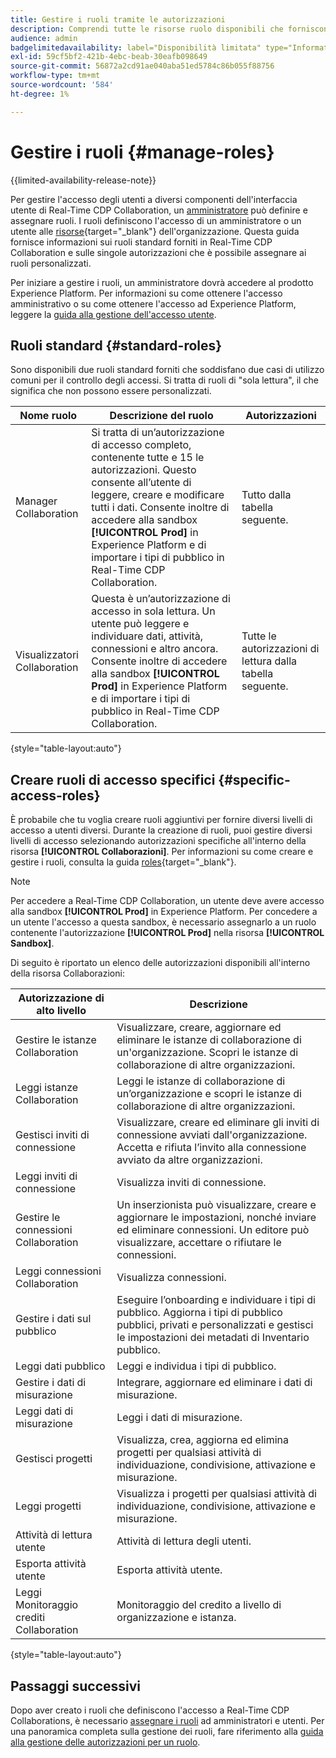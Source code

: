 ```yaml
---
title: Gestire i ruoli tramite le autorizzazioni
description: Comprendi tutte le risorse ruolo disponibili che forniscono accesso a diversi componenti nell’interfaccia utente di Real-Time CDP Collaboration.
audience: admin
badgelimitedavailability: label="Disponibilità limitata" type="Informative" url="https://helpx.adobe.com/legal/product-descriptions/real-time-customer-data-platform-collaboration.html newtab=true"
exl-id: 59cf5bf2-421b-4ebc-beab-30eafb098649
source-git-commit: 56872a2cd91ae040aba51ed5784c86b055f88756
workflow-type: tm+mt
source-wordcount: '584'
ht-degree: 1%

---
```


# Gestire i ruoli {#manage-roles}

{{limited-availability-release-note}}

Per gestire l&#39;accesso degli utenti a diversi componenti dell&#39;interfaccia utente di Real-Time CDP Collaboration, un [amministratore](./manage-user-access.md#system-admin-gain-access) può definire e assegnare ruoli. I ruoli definiscono l&#39;accesso di un amministratore o un utente alle [risorse](https://experienceleague.adobe.com/en/docs/experience-platform/access-control/home#permissions){target="_blank"} dell&#39;organizzazione. Questa guida fornisce informazioni sui ruoli standard forniti in Real-Time CDP Collaboration e sulle singole autorizzazioni che è possibile assegnare ai ruoli personalizzati.

Per iniziare a gestire i ruoli, un amministratore dovrà accedere al prodotto Experience Platform. Per informazioni su come ottenere l&#39;accesso amministrativo o su come ottenere l&#39;accesso ad Experience Platform, leggere la [guida alla gestione dell&#39;accesso utente](./manage-user-access.md#manage-user-access-through-permissions).

## Ruoli standard {#standard-roles}

Sono disponibili due ruoli standard forniti che soddisfano due casi di utilizzo comuni per il controllo degli accessi. Si tratta di ruoli di &quot;sola lettura&quot;, il che significa che non possono essere personalizzati.

| Nome ruolo | Descrizione del ruolo | Autorizzazioni |
| --- | --- | --- | 
| Manager Collaboration | Si tratta di un’autorizzazione di accesso completo, contenente tutte e 15 le autorizzazioni. Questo consente all’utente di leggere, creare e modificare tutti i dati. Consente inoltre di accedere alla sandbox **[!UICONTROL Prod]** in Experience Platform e di importare i tipi di pubblico in Real-Time CDP Collaboration. | Tutto dalla tabella seguente. |
| Visualizzatori Collaboration | Questa è un’autorizzazione di accesso in sola lettura. Un utente può leggere e individuare dati, attività, connessioni e altro ancora. Consente inoltre di accedere alla sandbox **[!UICONTROL Prod]** in Experience Platform e di importare i tipi di pubblico in Real-Time CDP Collaboration. | Tutte le autorizzazioni di lettura dalla tabella seguente. |

{style="table-layout:auto"}

## Creare ruoli di accesso specifici {#specific-access-roles}

È probabile che tu voglia creare ruoli aggiuntivi per fornire diversi livelli di accesso a utenti diversi. Durante la creazione di ruoli, puoi gestire diversi livelli di accesso selezionando autorizzazioni specifiche all&#39;interno della risorsa **[!UICONTROL Collaborazioni]**. Per informazioni su come creare e gestire i ruoli, consulta la guida [roles](https://experienceleague.adobe.com/en/docs/experience-platform/access-control/abac/permissions-ui/roles#create-new-role){target="_blank"}.

>[!NOTE]
> Per accedere a Real-Time CDP Collaboration, un utente deve avere accesso alla sandbox **[!UICONTROL Prod]** in Experience Platform. Per concedere a un utente l&#39;accesso a questa sandbox, è necessario assegnarlo a un ruolo contenente l&#39;autorizzazione **[!UICONTROL Prod]** nella risorsa **[!UICONTROL Sandbox]**.

Di seguito è riportato un elenco delle autorizzazioni disponibili all&#39;interno della risorsa Collaborazioni:

| Autorizzazione di alto livello | Descrizione |
| --- | --- |
| Gestire le istanze Collaboration | Visualizzare, creare, aggiornare ed eliminare le istanze di collaborazione di un&#39;organizzazione. Scopri le istanze di collaborazione di altre organizzazioni. |
| Leggi istanze Collaboration | Leggi le istanze di collaborazione di un’organizzazione e scopri le istanze di collaborazione di altre organizzazioni. |
| Gestisci inviti di connessione | Visualizzare, creare ed eliminare gli inviti di connessione avviati dall&#39;organizzazione. Accetta e rifiuta l’invito alla connessione avviato da altre organizzazioni. |
| Leggi inviti di connessione | Visualizza inviti di connessione. |
| Gestire le connessioni Collaboration | Un inserzionista può visualizzare, creare e aggiornare le impostazioni, nonché inviare ed eliminare connessioni. Un editore può visualizzare, accettare o rifiutare le connessioni. |
| Leggi connessioni Collaboration | Visualizza connessioni. |
| Gestire i dati sul pubblico | Eseguire l’onboarding e individuare i tipi di pubblico. Aggiorna i tipi di pubblico pubblici, privati e personalizzati e gestisci le impostazioni dei metadati di Inventario pubblico. |
| Leggi dati pubblico | Leggi e individua i tipi di pubblico. |
| Gestire i dati di misurazione | Integrare, aggiornare ed eliminare i dati di misurazione. |
| Leggi dati di misurazione | Leggi i dati di misurazione. |
| Gestisci progetti | Visualizza, crea, aggiorna ed elimina progetti per qualsiasi attività di individuazione, condivisione, attivazione e misurazione. |
| Leggi progetti | Visualizza i progetti per qualsiasi attività di individuazione, condivisione, attivazione e misurazione. |
| Attività di lettura utente | Attività di lettura degli utenti. |
| Esporta attività utente | Esporta attività utente. |
| Leggi Monitoraggio crediti Collaboration | Monitoraggio del credito a livello di organizzazione e istanza. |

{style="table-layout:auto"}

## Passaggi successivi

Dopo aver creato i ruoli che definiscono l&#39;accesso a Real-Time CDP Collaborations, è necessario [assegnare i ruoli](./manage-user-access.md#assign-a-role) ad amministratori e utenti. Per una panoramica completa sulla gestione dei ruoli, fare riferimento alla [guida alla gestione delle autorizzazioni per un ruolo](https://experienceleague.adobe.com/en/docs/experience-platform/access-control/abac/permissions-ui/permissions).
